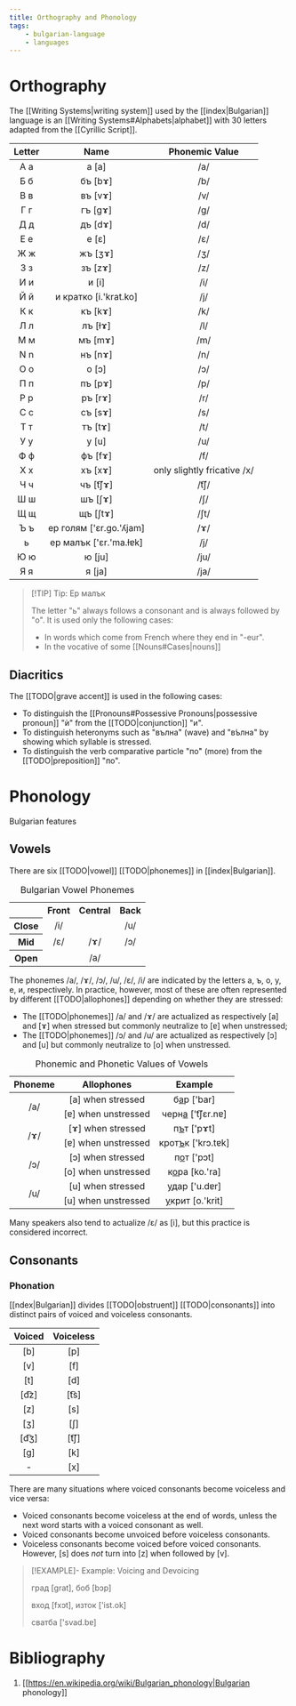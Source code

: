 ```yaml
---
title: Orthography and Phonology
tags:
    - bulgarian-language
    - languages
---
```


# Orthography

The [[Writing Systems|writing system]] used by the [[index|Bulgarian]] language is an [[Writing Systems#Alphabets|alphabet]] with 30 letters adapted from the [[Cyrillic Script]].

|Letter|Name|Phonemic Value|
|:--:|:--:|:--:|
|А а|а [a]|/a/|
|Б б|бъ [bɤ]|/b/|
|В в|въ [vɤ]|/v/|
|Г г|гъ [gɤ]|/g/|
|Д д|дъ [dɤ]|/d/|
|Е е|е [ɛ]|/ɛ/|
|Ж ж|жъ [ʒɤ]|/ʒ/|
|З з|зъ [zɤ]|/z/|
|И и|и [i]|/i/|
|Й й|и кратко [i.'krat.ko]|/j/|
|К к|къ [kɤ]|/k/|
|Л л|лъ [ɫɤ]|/l/|
|М м|мъ [mɤ]|/m/|
|N n|нъ [nɤ]|/n/|
|О о|о [ɔ]|/ɔ/|
|П п|пъ [pɤ]|/p/|
|Р р|ръ [rɤ]|/r/|
|С с|съ [sɤ]|/s/|
|Т т|тъ [tɤ]|/t/|
|У у|у [u]|/u/|
|Ф ф|фъ [fɤ]|/f/|
|Х х|хъ [xɤ]|only slightly fricative /x/|
|Ч ч|чъ [t͡ʃɤ]|/t͡ʃ/|
|Ш ш|шъ [ʃɤ]|/ʃ/|
|Щ щ|щъ [ʃtɤ]|/ʃt/|
|Ъ ъ|ер голям ['ɛr.go.'ʎjam]|/ɤ/|
|ь|ер малък ['ɛr.'ma.ɫɐk]|/j/|
|Ю ю|ю [ju]|/ju/|
|Я я|я [ja]|/ja/|

>[!TIP] Tip: Ер малък
>
>The letter "ь" always follows a consonant and is always followed by "о". It is used only the following cases:
>- In words which come from French where they end in "-eur".
>- In the vocative of some [[Nouns#Cases|nouns]]
>

## Diacritics

The [[TODO|grave accent]] is used in the following cases:
- To distinguish the [[Pronouns#Possessive Pronouns|possessive pronoun]] "ѝ" from the [[TODO|conjunction]] "и". 
- To distinguish heteronyms such as "вълна̀" (wave) and "в̀ълна" by showing which syllable is stressed.
- To distinguish the verb comparative particle "по̀" (more) from the [[TODO|preposition]] "по".

# Phonology

Bulgarian features 

## Vowels

There are six [[TODO|vowel]] [[TODO|phonemes]] in [[index|Bulgarian]].

<table>
<caption>Bulgarian Vowel Phonemes</caption>
<tr>
<th style="text-align:center;vertical-align:middle"></th>
<th style="text-align:center;vertical-align:middle">Front</th>
<th style="text-align:center;vertical-align:middle">Central</th>
<th style="text-align:center;vertical-align:middle">Back</th>
</tr>
<tr>
<th style="text-align:center;vertical-align:middle">Close</th>
<td style="text-align:center;vertical-align:middle">/i/</td>
<td style="text-align:center;vertical-align:middle"></td>
<td style="text-align:center;vertical-align:middle">/u/</td>
</tr>
<tr>
<th style="text-align:center;vertical-align:middle">Mid</th>
<td style="text-align:center;vertical-align:middle">/ε/</td>
<td style="text-align:center;vertical-align:middle">/ɤ/</td>
<td style="text-align:center;vertical-align:middle">/ɔ/</td>
</tr>
<tr>
<th style="text-align:center;vertical-align:middle">Open</th>
<td style="text-align:center;vertical-align:middle"></td>
<td style="text-align:center;vertical-align:middle">/a/</td>
<td style="text-align:center;vertical-align:middle"></td>
</tr>
</table>
</table>

The phonemes /a/, /ɤ/, /ɔ/, /u/, /ɛ/,  /i/ are indicated by the letters а, ъ, о, у, е, и, respectively. In practice, however, most of these are often represented by different [[TODO|allophones]] depending on whether they are stressed:
- The [[TODO|phonemes]] /a/ and /ɤ/ are actualized as respectively [a] and [ɤ] when stressed but commonly neutralize to [ɐ] when unstressed;
- The [[TODO|phonemes]] /ɔ/ and /u/ are actualized as respectively [ɔ] and [u] but commonly neutralize to [o] when unstressed.

<table>
<caption>Phonemic and Phonetic Values of Vowels</caption>
<thead>
<tr>
<th style="text-align:center;vertical-align:middle">Phoneme</th>
<th style="text-align:center;vertical-align:middle">Allophones</th>
<th style="text-align:center;vertical-align:middle">Example</th>
</tr>
</thead>
<tbody>
<tr>
<td style="text-align:center;vertical-align:middle" rowspan=2>/a/</td>
<td style="text-align:center;vertical-align:middle">[a] when stressed</td>
<td style="text-align:center;vertical-align:middle">б<u>а</u>р ['bar]</td>
</tr>
<tr>
<td style="text-align:center;vertical-align:middle">[ɐ] when unstressed</td>
<td style="text-align:center;vertical-align:middle">черн<u>а</u> ['t͡ʃɛr.nɐ]</td>
</tr>
<tr>
<td style="text-align:center;vertical-align:middle" rowspan=2>/ɤ/</td>
<td style="text-align:center;vertical-align:middle">[ɤ] when stressed</td>
<td style="text-align:center;vertical-align:middle">п<u>ъ</u>т ['pɤt]</td>
</tr>
<tr>
<td style="text-align:center;vertical-align:middle">[ɐ] when unstressed</td>
<td style="text-align:center;vertical-align:middle">крот<u>ъ</u>к ['krɔ.tɐk]</td>
</tr>
<tr>
<td style="text-align:center;vertical-align:middle" rowspan=2>/ɔ/</td>
<td style="text-align:center;vertical-align:middle">[ɔ] when stressed</td>
<td style="text-align:center;vertical-align:middle">п<u>о</u>т ['pɔt]</td>
</tr>
<tr>
<td style="text-align:center;vertical-align:middle">[o] when unstressed</td>
<td style="text-align:center;vertical-align:middle">к<u>о</u>ра [ko.'ra]</td>
</tr>
<tr>
<td style="text-align:center;vertical-align:middle" rowspan=2>/u/</td>
<td style="text-align:center;vertical-align:middle">[u] when stressed</td>
<td style="text-align:center;vertical-align:middle"><u>у</u>дар ['u.dɐr]</td>
</tr>
<tr>
<td style="text-align:center;vertical-align:middle">[u] when unstressed</td>
<td style="text-align:center;vertical-align:middle"><u>у</u>крит [o.'krit]</td>
</tr>
</tbody>
</table>

Many speakers also tend to actualize /ε/ as [i], but this practice is considered incorrect.

## Consonants

### Phonation

[[ndex|Bulgarian]] divides [[TODO|obstruent]] [[TODO|consonants]] into distinct pairs of voiced and voiceless consonants.

|Voiced|Voiceless|
|:--:|:--:|
|[b]|[p]|
|[v]|[f]|
|[t]|[d]|
|[d͡z]|[t͡s]|
|[z]|[s]|
|[ʒ]|[ʃ]|
|[d͡ʒ]|[t͡ʃ]|
|[g]|[k]|
|-|[x]|

There are many situations where voiced consonants become voiceless and vice versa:
- Voiced consonants become voiceless at the end of words, unless the next word starts with a voiced consonant as well.
- Voiced consonants become unvoiced before voiceless consonants.
- Voiceless consonants become voiced before voiced consonants. However, [s] does *not* turn into [z] when followed by [v].

>[!EXAMPLE]- Example: Voicing and Devoicing
>
>град [grat], боб [bɔp]
>
>вход [fxɔt], изток ['ist.ok]
>
>сватба ['svad.bɐ]
>

# Bibliography

1. [[https://en.wikipedia.org/wiki/Bulgarian_phonology|Bulgarian phonology]]